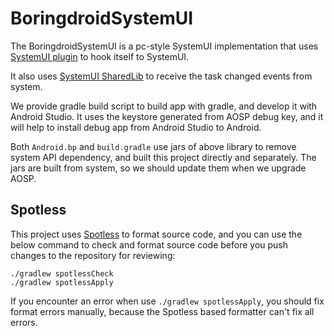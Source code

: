 # BoringdroidSystemUI

The BoringdroidSystemUI is a pc-style SystemUI implementation that uses 
[SystemUI plugin](https://android.googlesource.com/platform/frameworks/base/+/refs/heads/master/packages/SystemUI/plugin/)
to hook itself to SystemUI.

It also uses 
[SystemUI SharedLib](https://android.googlesource.com/platform/frameworks/base/+/refs/heads/master/packages/SystemUI/shared/)
to receive the task changed events from system.

We provide gradle build script to build app with gradle, and develop it with Android Studio. It uses the keystore
generated from AOSP debug key, and it will help to install debug app from Android Studio to Android.

Both `Android.bp` and `build.gradle` use jars of above library to remove system API dependency, and
built this project directly and separately. The jars are built from system, so we should update them
when we upgrade AOSP.

## Spotless

This project uses [Spotless](https://github.com/diffplug/spotless/tree/main/plugin-gradle) to
format source code, and you can use the below command to check and format source code before
you push changes to the repository for reviewing:

```shell
./gradlew spotlessCheck
./gradlew spotlessApply
```

If you encounter an error when use `./gradlew spotlessApply`, you should fix format errors
manually, because the Spotless based formatter can't fix all errors.
